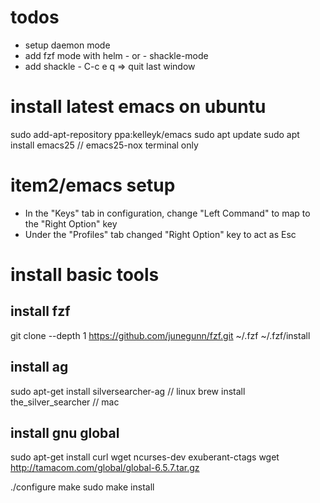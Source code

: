 # todos

- setup daemon mode
- add fzf mode with helm - or - shackle-mode
- add shackle - C-c e q => quit last window

# install latest emacs on ubuntu

sudo add-apt-repository ppa:kelleyk/emacs
sudo apt update
sudo apt install emacs25  // emacs25-nox terminal only

# item2/emacs setup

- In the "Keys" tab in configuration, change "Left Command" to map to the "Right Option" key
- Under the "Profiles" tab changed "Right Option" key to act as Esc

# install basic tools

## install fzf

git clone --depth 1 https://github.com/junegunn/fzf.git ~/.fzf
~/.fzf/install

## install ag

sudo apt-get install silversearcher-ag  // linux
brew install the_silver_searcher  // mac

## install gnu global

sudo apt-get install curl wget ncurses-dev exuberant-ctags
wget http://tamacom.com/global/global-6.5.7.tar.gz

./configure
make
sudo make install